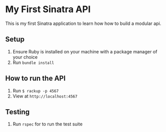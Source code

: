 # My First Sinatra API

This is my first Sinatra application to learn how how to build a modular api.

## Setup

1. Ensure Ruby is installed on your machine with a package manager of your choice
1. Run `bundle install`

## How to run the API

1. Run `$ rackup -p 4567`
1. View at `http://localhost:4567`

## Testing

1. Run `rspec` for to run the test suite
